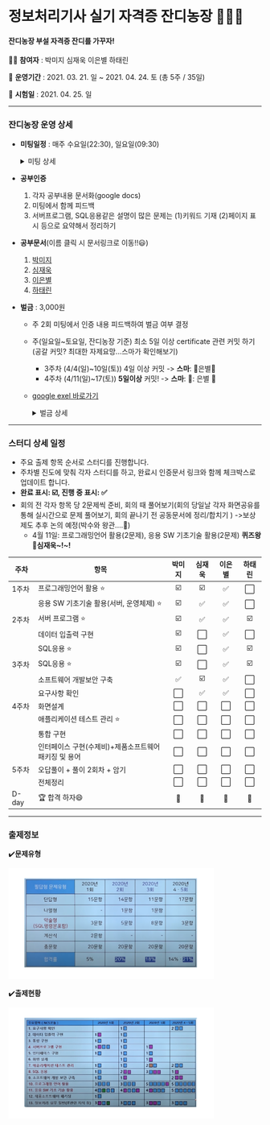 # 정보처리기사 실기 자격증 잔디농장 👨‍🌾🌿

#### 잔디농장 부설 자격증 잔디를 가꾸자! 



:woman_student: **참여자** : 박미지 심재욱 이은별 하태린 

:date: **운영기간** : 2021. 03. 21. 일 ~ 2021. 04. 24. 토 (총 5주 / 35일)

:school: **시험일** : 2021. 04. 25. 일

---


### 잔디농장 운영 상세

* **미팅일정** : 매주 수요일(22:30), 일요일(09:30)

  <details> <summary>미팅 상세</summary> <div markdown="1">  
  [3/28(일)]
      - 회의불참예정 4/4(일) 재욱
  	- 진도 조정</div> </details>

* **공부인증**
  
  1. 각자 공부내용 문서화(google docs)
  2. 미팅에서 함께 피드백
  3. 서버프로그램, SQL응용같은 설명이 많은 문제는 (1)키워드 기재 (2)페이지 표시 등으로 요약해서 정리하기
  
* **공부문서**(이름 클릭 시 문서링크로 이동!!:smiley:)
  1. [박미지](https://github.com/jandifarm/certificate/blob/master/EngineerInformationProcessing202104/miji_note.md)
  2. [심재욱](https://github.com/jandifarm/certificate/blob/master/EngineerInformationProcessing202104/jaewook.md)
  3. [이은별](https://docs.google.com/document/d/1dP9pkxsEYi-9YAKthbDNlj8FXQFtV_ie1CUb8Ay2jrE/edit?usp=sharing)
  4. [하태린](https://github.com/jandifarm/certificate/blob/master/EngineerInformationProcessing202104/hataerin.md)
  
* **벌금** : 3,000원
  
  * 주 2회 미팅에서 인증 내용 피드백하여 벌금 여부 결정
  
  * 주(일요일~토요일, 잔디농장 기준) 최소 5일 이상 certificate 관련 커밋 하기(공갈 커밋? 최대한 자제요망...스마가 확인해보기)
  
    * 3주차 (4/4(일)~10일(토)) 4일 이상 커밋 -> **스마**: :crown:은별:crown:
    * 4주차 (4/11(일)~17(토)) **5일이상** 커밋! -> **스마**: 👑: 은별 :crown:
  
  * [google exel 바로가기](https://drive.google.com/file/d/1ncSo-WN10mcGrhfsHAylRmeK5uTeZDZU/view?usp=sharing)
  
    <details> <summary>벌금 상세</summary> <div markdown="1">  
  
      * 3/28(일) 심재욱, 하태린 3,000원     
      * 4/11(일) 심재욱, 하태린 3,000원 </div> </details>

---





### 스터디 상세 일정

* 주요 출제 항목 순서로 스터디를 진행합니다.
* 주차별 진도에 맞춰 각자 스터디를 하고, 완료시 인증문서 링크와 함께 체크박스로 업데이트  합니다.
* **완료 표시: ☑️, 진행 중 표시: :white_check_mark:**
* 회의 전 각자 항목 당 2문제씩 준비, 회의 때 풀어보기(회의 당일날 각자 화면공유를 통해 실시간으로 문제 풀어보기, 회의 끝나기 전 공동문서에 정리/합치기 ) ->보상제도 추후 논의 예정(박수와 왕관....:crown:)
  * 4월 11일: 프로그래밍언어 활용(2문제), 응용 SW 기초기술 활용(2문제) **퀴즈왕** :crown:**심재욱~!~!**


| 주차  | 항목                                                 |       박미지       | 심재욱 | 이은별 | 하태린 |
| ----- | ---------------------------------------------------- | :----------------: | :----: | :----: | :----: |
| 1주차 | 프로그래밍언어 활용 ⭐                                |         ☑️          |   ☑️    |   :white_check_mark:    |   ⬜    |
|       | 응용 SW 기초기술 활용(서버, 운영체제) ⭐              |         ☑️          |   :white_check_mark:    |   :white_check_mark:    |   ⬜    |
| 2주차 | 서버 프로그램 ⭐                                      |         ☑️          |   :white_check_mark:    |   :white_check_mark:    |   ☑️    |
|       | 데이터 입출력 구현                                   |         ☑️          |   ⬜    |   :white_check_mark:    |   ⬜    |
|       | SQL응용 ⭐                                            |         ☑️          |   ⬜    |   :white_check_mark:    |   ☑️    |
| 3주차 | SQL응용 ⭐                                            |         ☑️          |   ⬜    |   :white_check_mark:    |   ☑️    |
|       | 소프트웨어 개발보안 구축                             | :white_check_mark: |   ☑️    |   :white_check_mark:    |   ⬜    |
|       | 요구사항 확인                                        |         ⬜          |   :white_check_mark:    |   :white_check_mark:    |   ⬜    |
| 4주차 | 화면설계                                             |         ⬜          |   ⬜    |   ⬜    |   ⬜    |
|       | 애플리케이션 테스트 관리 ⭐                           |         ⬜          |   ⬜    |   ⬜    |   ⬜    |
|       | 통합 구현                                            |         ⬜          |   ⬜    |   ⬜    |   ⬜    |
|       | 인터페이스 구현(수제비)+제품소프트웨어패키징 및 용어 |         ⬜          |   ⬜    |   ⬜    |   ⬜    |
| 5주차 | 오답풀이 + 풀이 2회차 + 암기                         |         ⬜          |   ⬜    |   ⬜    |   ⬜    |
|       | 전체정리                                             |         ⬜          |   ⬜    |   ⬜    |   ⬜    |
| D-day | 🏆 합격 하자😄                                         |         💯          |   💯    |   💯    |   💯    |





---



### 출제정보

:heavy_check_mark:**문제유형**

<img src="https://github.com/jandifarm/certificate/blob/master/EngineerInformationProcessing202104/img/%EB%AC%B8%EC%A0%9C%EC%9C%A0%ED%98%95.PNG" style="zoom:40%;" />



:heavy_check_mark:**출제현황**

<img src="https://github.com/jandifarm/certificate/blob/master/EngineerInformationProcessing202104/img/%EC%B6%9C%EC%A0%9C%ED%98%84%ED%99%A9.PNG" style="zoom:40%;" />
